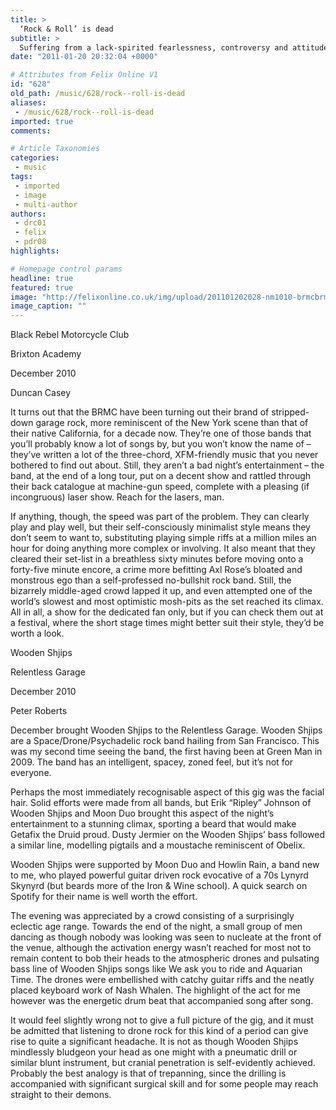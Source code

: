 ```yaml
---
title: >
  ‘Rock & Roll’ is dead
subtitle: >
  Suffering from a lack-spirited fearlessness, controversy and attitude, the withering genre of ‘Rock and Roll’ music is feared to be losing its roots and nearing its end
date: "2011-01-20 20:32:04 +0000"

# Attributes from Felix Online V1
id: "628"
old_path: /music/628/rock--roll-is-dead
aliases:
 - /music/628/rock--roll-is-dead
imported: true
comments:

# Article Taxonomies
categories:
 - music
tags:
 - imported
 - image
 - multi-author
authors:
 - drc01
 - felix
 - pdr08
highlights:

# Homepage control params
headline: true
featured: true
image: "http://felixonline.co.uk/img/upload/201101202028-nm1010-brmcbrmc.jpg"
image_caption: ""
---
```


Black Rebel Motorcycle Club

Brixton Academy

December 2010

Duncan Casey

It turns out that the BRMC have been turning out their brand of stripped-down garage rock, more reminiscent of the New York scene than that of their native California, for a decade now. They’re one of those bands that you’ll probably know a lot of songs by, but you won’t know the name of – they’ve written a lot of the three-chord, XFM-friendly music that you never bothered to find out about. Still, they aren’t a bad night’s entertainment – the band, at the end of a long tour, put on a decent show and rattled through their back catalogue at machine-gun speed, complete with a pleasing (if incongruous) laser show. Reach for the lasers, man.

If anything, though, the speed was part of the problem. They can clearly play and play well, but their self-consciously minimalist style means they don’t seem to want to, substituting playing simple riffs at a million miles an hour for doing anything more complex or involving. It also meant that they cleared their set-list in a breathless sixty minutes before moving onto a forty-five minute encore, a crime more befitting Axl Rose’s bloated and monstrous ego than a self-professed no-bullshit rock band. Still, the bizarrely middle-aged crowd lapped it up, and even attempted one of the world’s slowest and most optimistic mosh-pits as the set reached its climax. All in all, a show for the dedicated fan only, but if you can check them out at a festival, where the short stage times might better suit their style, they’d be worth a look.

Wooden Shjips

Relentless Garage

December 2010

Peter Roberts

December brought Wooden Shjips to the Relentless Garage. Wooden Shjips are a Space/Drone/Psychadelic rock band hailing from San Francisco. This was my second time seeing the band, the first having been at Green Man in 2009. The band has an intelligent, spacey, zoned feel, but it’s not for everyone.

Perhaps the most immediately recognisable aspect of this gig was the facial hair. Solid efforts were made from all bands, but Erik “Ripley” Johnson of Wooden Shjips and Moon Duo brought this aspect of the night’s entertainment to a stunning climax, sporting a beard that would make Getafix the Druid proud. Dusty Jermier on the Wooden Shjips’ bass followed a similar line, modelling pigtails and a moustache reminiscent of Obelix.

Wooden Shjips were supported by Moon Duo and Howlin Rain, a band new to me, who played powerful guitar driven rock evocative of a 70s Lynyrd Skynyrd (but beards more of the Iron & Wine school). A quick search on Spotify for their name is well worth the effort.

The evening was appreciated by a crowd consisting of a surprisingly eclectic age range. Towards the end of the night, a small group of men dancing as though nobody was looking was seen to nucleate at the front of the venue, although the activation energy wasn’t reached for most not to remain content to bob their heads to the atmospheric drones and pulsating bass line of Wooden Shjips songs like We ask you to ride and Aquarian Time. The drones were embellished with catchy guitar riffs and the neatly placed keyboard work of Nash Whalen. The highlight of the act for me however was the energetic drum beat that accompanied song after song.

It would feel slightly wrong not to give a full picture of the gig, and it must be admitted that listening to drone rock for this kind of a period can give rise to quite a significant headache. It is not as though Wooden Shjips mindlessly bludgeon your head as one might with a pneumatic drill or similar blunt instrument, but cranial penetration is self-evidently achieved. Probably the best analogy is that of trepanning, since the drilling is accompanied with significant surgical skill and for some people may reach straight to their demons.
